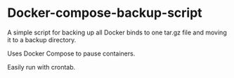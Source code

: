 # Docker-compose-backup-script
A simple script for backing up all Docker binds to one tar.gz file and moving it to a backup directory. 

Uses Docker Compose to pause containers. 

Easily run with crontab.
